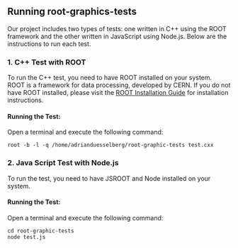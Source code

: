 ## Running root-graphics-tests

Our project includes two types of tests: one written in C++ using the ROOT framework and the other written in JavaScript using Node.js. Below are the instructions to run each test.

### 1. C++ Test with ROOT

To run the C++ test, you need to have ROOT installed on your system. ROOT is a framework for data processing, developed by CERN. If you do not have ROOT installed, please visit the [ROOT Installation Guide](https://root.cern/install/) for installation instructions.

#### Running the Test:
Open a terminal and execute the following command:
```shell
root -b -l -q /home/adrianduesselberg/root-graphic-tests test.cxx
```

### 2. Java Script Test with Node.js

To run the test, you need to have JSROOT and Node installed on your system.

#### Running the Test:
Open a terminal and execute the following command:
```shell
cd root-graphic-tests
node test.js
```

